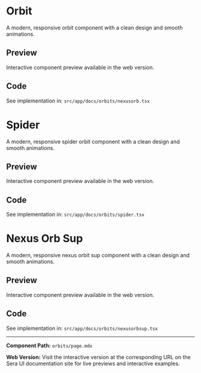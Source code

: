 # Orbit 

A modern, responsive orbit component with a clean design and smooth animations.

## Preview

Interactive component preview available in the web version.

## Code

See implementation in: `src/app/docs/orbits/nexusorb.tsx`

# Spider

A modern, responsive spider orbit component with a clean design and smooth animations.

## Preview

Interactive component preview available in the web version.

## Code

See implementation in: `src/app/docs/orbits/spider.tsx`

# Nexus Orb Sup

A modern, responsive nexus orbit sup component with a clean design and smooth animations.

## Preview

Interactive component preview available in the web version.

## Code

See implementation in: `src/app/docs/orbits/nexusorbsup.tsx`

---

**Component Path:** `orbits/page.mdx`

**Web Version:** Visit the interactive version at the corresponding URL on the Sera UI documentation site for live previews and interactive examples.
